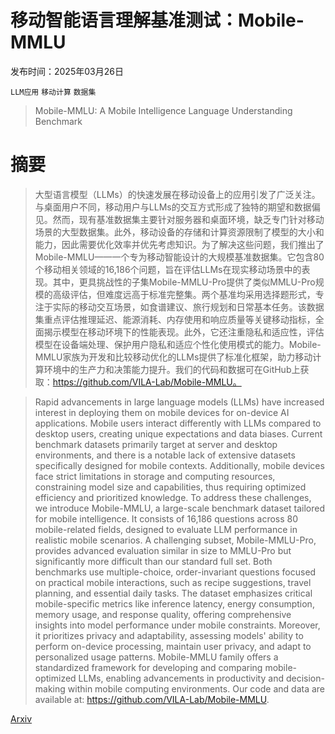 # 移动智能语言理解基准测试：Mobile-MMLU

发布时间：2025年03月26日

`LLM应用` `移动计算` `数据集`

> Mobile-MMLU: A Mobile Intelligence Language Understanding Benchmark

# 摘要

> 大型语言模型（LLMs）的快速发展在移动设备上的应用引发了广泛关注。与桌面用户不同，移动用户与LLMs的交互方式形成了独特的期望和数据偏见。然而，现有基准数据集主要针对服务器和桌面环境，缺乏专门针对移动场景的大型数据集。此外，移动设备的存储和计算资源限制了模型的大小和能力，因此需要优化效率并优先考虑知识。为了解决这些问题，我们推出了Mobile-MMLU——一个专为移动智能设计的大规模基准数据集。它包含80个移动相关领域的16,186个问题，旨在评估LLMs在现实移动场景中的表现。其中，更具挑战性的子集Mobile-MMLU-Pro提供了类似MMLU-Pro规模的高级评估，但难度远高于标准完整集。两个基准均采用选择题形式，专注于实际的移动交互场景，如食谱建议、旅行规划和日常基本任务。该数据集重点评估推理延迟、能源消耗、内存使用和响应质量等关键移动指标，全面揭示模型在移动环境下的性能表现。此外，它还注重隐私和适应性，评估模型在设备端处理、保护用户隐私和适应个性化使用模式的能力。Mobile-MMLU家族为开发和比较移动优化的LLMs提供了标准化框架，助力移动计算环境中的生产力和决策能力提升。我们的代码和数据可在GitHub上获取：https://github.com/VILA-Lab/Mobile-MMLU。

> Rapid advancements in large language models (LLMs) have increased interest in deploying them on mobile devices for on-device AI applications. Mobile users interact differently with LLMs compared to desktop users, creating unique expectations and data biases. Current benchmark datasets primarily target at server and desktop environments, and there is a notable lack of extensive datasets specifically designed for mobile contexts. Additionally, mobile devices face strict limitations in storage and computing resources, constraining model size and capabilities, thus requiring optimized efficiency and prioritized knowledge. To address these challenges, we introduce Mobile-MMLU, a large-scale benchmark dataset tailored for mobile intelligence. It consists of 16,186 questions across 80 mobile-related fields, designed to evaluate LLM performance in realistic mobile scenarios. A challenging subset, Mobile-MMLU-Pro, provides advanced evaluation similar in size to MMLU-Pro but significantly more difficult than our standard full set. Both benchmarks use multiple-choice, order-invariant questions focused on practical mobile interactions, such as recipe suggestions, travel planning, and essential daily tasks. The dataset emphasizes critical mobile-specific metrics like inference latency, energy consumption, memory usage, and response quality, offering comprehensive insights into model performance under mobile constraints. Moreover, it prioritizes privacy and adaptability, assessing models' ability to perform on-device processing, maintain user privacy, and adapt to personalized usage patterns. Mobile-MMLU family offers a standardized framework for developing and comparing mobile-optimized LLMs, enabling advancements in productivity and decision-making within mobile computing environments. Our code and data are available at: https://github.com/VILA-Lab/Mobile-MMLU.

[Arxiv](https://arxiv.org/abs/2503.20786)